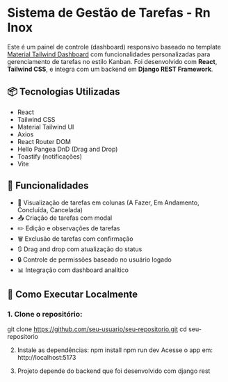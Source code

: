 # Sistema de Gestão de Tarefas - Rn Inox

Este é um painel de controle (dashboard) responsivo baseado no template [Material Tailwind Dashboard](https://www.material-tailwind.com/) com funcionalidades personalizadas para gerenciamento de tarefas no estilo Kanban. Foi desenvolvido com **React**, **Tailwind CSS**, e integra com um backend em **Django REST Framework**.

## 📦 Tecnologias Utilizadas

- React
- Tailwind CSS
- Material Tailwind UI
- Axios
- React Router DOM
- Hello Pangea DnD (Drag and Drop)
- Toastify (notificações)
- Vite

## 📁 Funcionalidades

- 📌 Visualização de tarefas em colunas (A Fazer, Em Andamento, Concluída, Cancelada)
- 📤 Criação de tarefas com modal
- ✏️ Edição e observações de tarefas
- 🗑️ Exclusão de tarefas com confirmação
- 🔃 Drag and drop com atualização do status
- 🔒 Controle de permissões baseado no usuário logado
- 📊 Integração com dashboard analítico

## 🚀 Como Executar Localmente

### 1. Clone o repositório:

git clone https://github.com/seu-usuario/seu-repositorio.git
cd seu-repositorio


2. Instale as dependências:
npm install
npm run dev
Acesse o app em: http://localhost:5173

3. Projeto depende do backend que foi desenvolvido com django rest
